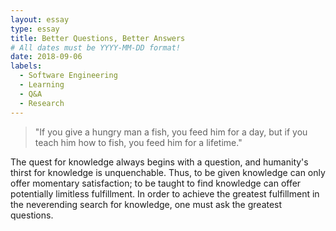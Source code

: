 ```yaml
---
layout: essay
type: essay
title: Better Questions, Better Answers
# All dates must be YYYY-MM-DD format!
date: 2018-09-06
labels:
  - Software Engineering
  - Learning
  - Q&A
  - Research
---
```


> "If you give a hungry man a fish, you feed him for a day, but if you teach him how to fish, you feed him for a lifetime."

The quest for knowledge always begins with a question, and humanity's thirst for knowledge is unquenchable. Thus, to be given knowledge can only offer momentary satisfaction; to be taught to find knowledge can offer potentially limitless fulfillment. In order to achieve the greatest fulfillment in the neverending search for knowledge, one must ask the greatest questions.
